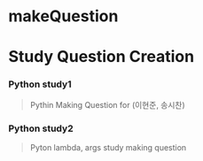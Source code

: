 # makeQuestion
Study Question Creation
==============
### Python study1
> Pythin Making Question for (이현준, 송시찬)

### Python study2
> Pyton lambda, args study making question

